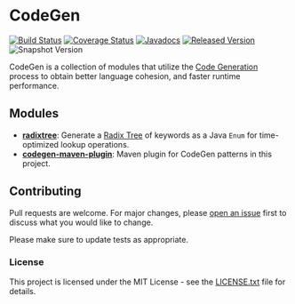 # CodeGen

[![Build Status](https://github.com/openjax/codegen/workflows/build.yml/badge.svg)](https://github.com/openjax/codegen/actions/workflows/build.yml)
[![Coverage Status](https://coveralls.io/repos/github/openjax/codegen/badge.svg)](https://coveralls.io/github/openjax/codegen)
[![Javadocs](https://www.javadoc.io/badge/org.openjax.codegen/codegen.svg)](https://www.javadoc.io/doc/org.openjax.codegen/codegen)
[![Released Version](https://img.shields.io/maven-central/v/org.openjax.codegen/codegen.svg)](https://mvnrepository.com/artifact/org.openjax.codegen/codegen)
![Snapshot Version](https://img.shields.io/nexus/s/org.openjax.codegen/codegen?label=maven-snapshot&server=https%3A%2F%2Foss.sonatype.org)

CodeGen is a collection of modules that utilize the [Code Generation][codegen] process to obtain better language cohesion, and faster runtime performance.

## Modules

* **[radixtree][radixtree]**: Generate a [Radix Tree][radix-tree] of keywords as a Java `Enum` for time-optimized lookup operations.
* **[codegen-maven-plugin][maven-plugin]**: Maven plugin for CodeGen patterns in this project.

## Contributing

Pull requests are welcome. For major changes, please [open an issue](../../issues) first to discuss what you would like to change.

Please make sure to update tests as appropriate.

### License

This project is licensed under the MIT License - see the [LICENSE.txt](LICENSE.txt) file for details.

[radixtree]: /radixtree
[maven-plugin]: /codegen-maven-plugin

[codegen]: https://en.wikipedia.org/wiki/Code_generation_(compiler)
[radix-tree]: https://en.wikipedia.org/wiki/Radix_tree